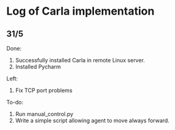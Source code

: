 # Log of Carla implementation

## 31/5

Done: 

1. Successfully installed Carla in remote Linux server.  
2. Installed Pycharm

Left:  

1. Fix TCP port problems 

To-do:  

1. Run manual_control.py
2. Write a simple script allowing agent to move always forward.